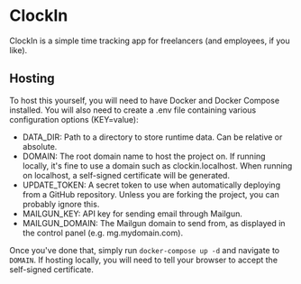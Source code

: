 # ClockIn

ClockIn is a simple time tracking app for freelancers (and employees, if you like).

## Hosting

To host this yourself, you will need to have Docker and Docker Compose installed. You will also need to create a .env
file containing various configuration options (KEY=value):

 - DATA_DIR: Path to a directory to store runtime data. Can be relative or absolute.
 - DOMAIN: The root domain name to host the project on. If running locally, it's fine to use a domain such as
   clockin.localhost. When running on localhost, a self-signed certificate will be generated.
 - UPDATE_TOKEN: A secret token to use when automatically deploying from a GitHub repository. Unless you are forking
   the project, you can probably ignore this.
 - MAILGUN_KEY: API key for sending email through Mailgun.
 - MAILGUN_DOMAIN: The Mailgun domain to send from, as displayed in the control panel (e.g. mg.mydomain.com).

Once you've done that, simply run `docker-compose up -d` and navigate to `DOMAIN`. If hosting locally, you will need to
tell your browser to accept the self-signed certificate.
